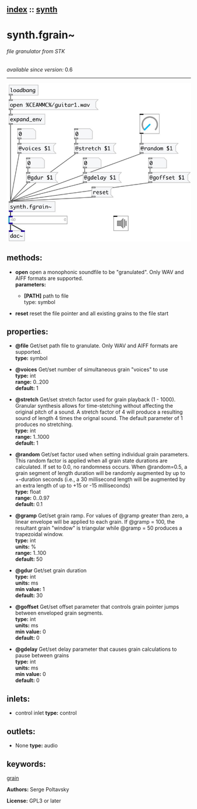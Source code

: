 [index](index.html) :: [synth](category_synth.html)
---

# synth.fgrain~

###### file granulator from STK

*available since version:* 0.6

---




[![example](../examples/img/synth.fgrain~.jpg)](../examples/pd/synth.fgrain~.pd)





## methods:

* **open**
open a monophonic soundfile to be &#34;granulated&#34;. Only WAV and AIFF formats are
supported.<br>
  __parameters:__
  - **[PATH]** path to file<br>
    type: symbol <br>

* **reset**
reset the file pointer and all existing grains to the file start<br>




## properties:

* **@file** 
Get/set path file to granulate. Only WAV and AIFF formats are supported.<br>
__type:__ symbol<br>

* **@voices** 
Get/set number of simultaneous grain &#34;voices&#34; to use<br>
__type:__ int<br>
__range:__ 0..200<br>
__default:__ 1<br>

* **@stretch** 
Get/set stretch factor used for grain playback (1 - 1000). Granular synthesis allows
for time-stetching without affecting the original pitch of a sound. A stretch
factor of 4 will produce a resulting sound of length 4 times the orignal sound.
The default parameter of 1 produces no stretching.<br>
__type:__ int<br>
__range:__ 1..1000<br>
__default:__ 1<br>

* **@random** 
Get/set factor used when setting individual grain parameters. This random factor is
applied when all grain state durations are calculated. If set to 0.0, no
randomness occurs. When @random=0.5, a grain segment of length duration will be
randomly augmented by up to +-duration seconds (i.e., a 30 millisecond length
will be augmented by an extra length of up to +15 or -15 milliseconds)<br>
__type:__ float<br>
__range:__ 0..0.97<br>
__default:__ 0.1<br>

* **@gramp** 
Get/set grain ramp. For values of @gramp greater than zero, a linear envelope will be
applied to each grain. If @gramp = 100, the resultant grain &#34;window&#34; is
triangular while @gramp = 50 produces a trapezoidal window.<br>
__type:__ int<br>
__units:__ %<br>
__range:__ 1..100<br>
__default:__ 50<br>

* **@gdur** 
Get/set grain duration<br>
__type:__ int<br>
__units:__ ms<br>
__min value:__ 1<br>
__default:__ 30<br>

* **@goffset** 
Get/set offset parameter that controls grain pointer jumps between enveloped grain
segments.<br>
__type:__ int<br>
__units:__ ms<br>
__min value:__ 0<br>
__default:__ 0<br>

* **@gdelay** 
Get/set delay parameter that causes grain calculations to pause between grains<br>
__type:__ int<br>
__units:__ ms<br>
__min value:__ 0<br>
__default:__ 0<br>



## inlets:

* control inlet 
__type:__ control<br>



## outlets:

* None
__type:__ audio<br>



## keywords:

[grain](keywords/grain.html)






**Authors:** Serge Poltavsky




**License:** GPL3 or later






